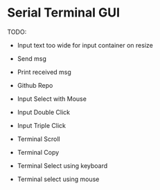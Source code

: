 # Serial Terminal GUI

TODO:
- Input text too wide for input container on resize
- Send msg
- Print received msg
- Github Repo

- Input Select with Mouse
- Input Double Click
- Input Triple Click
- Terminal Scroll
- Terminal Copy
- Terminal Select using keyboard
- Terminal select using mouse
